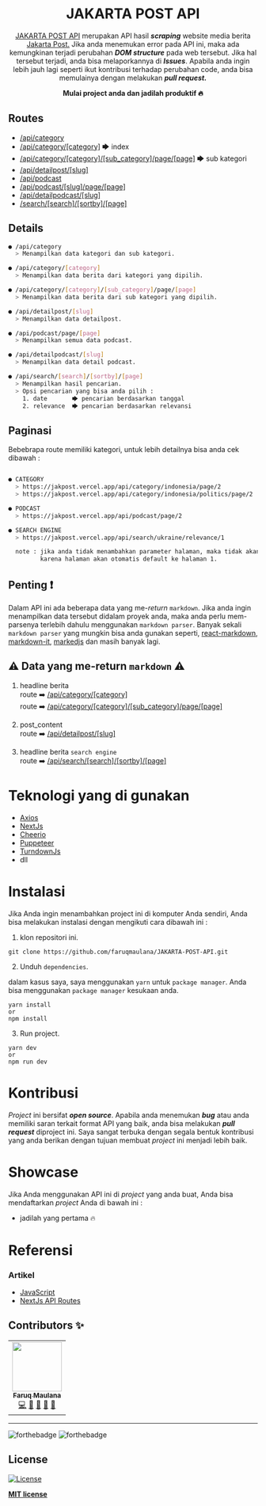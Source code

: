 <div align="center">
<h1>JAKARTA POST API</h1>
<p><a href="https://jakpost.vercel.app/api">JAKARTA POST API</a> merupakan API hasil <i><b>scraping</b></i> website media berita <a href="https://www.thejakartapost.com/">Jakarta Post.</a> Jika anda menemukan error pada API ini, maka ada kemungkinan terjadi perubahan <i><b>DOM structure</b></i> pada web tersebut. Jika hal tersebut terjadi, anda bisa melaporkannya di <i><b>Issues</b></i>. Apabila anda ingin lebih jauh lagi seperti ikut kontribusi terhadap perubahan code, anda bisa memulainya dengan melakukan <i><b>pull request.</b></i></p>
<strong>Mulai project anda dan jadilah produktif 🔥</strong>
</div>

## Routes

- [/api/category](https://jakpost.vercel.app/api/category)
- [/api/category/[category]](https://jakpost.vercel.app/api/category/indonesia) 🡆 index
- [/api/category/[category]/[sub_category]/page/[page]](https://jakpost.vercel.app/api/category/indonesia/politics/page/2) 🡆 sub kategori
- [/api/detailpost/[slug]](https://jakpost.vercel.app/api/detailpost/indonesia/2022/03/16/police-looking-into-human-trafficking-violations-in-langkat-caging)
- [/api/podcast](https://jakpost.vercel.app/api/podcast)
- [/api/podcast/[slug]/page/[page]](https://jakpost.vercel.app/api/podcast/page/2)
- [/api/detailpodcast/[slug]](https://jakpost.vercel.app/api/detailpodcast/multimedia/2022/03/04/beyond-squid-game-translating-asian-film-and-tv-for-a-hungry-global-market)
- [/search/[search]/[sortby]/[page]](https://jakpost.vercel.app/api/search/ukraine/date/1)

## Details

```bash
● /api/category
  > Menampilkan data kategori dan sub kategori.

● /api/category/[category]
  > Menampilkan data berita dari kategori yang dipilih.

● /api/category/[category]/[sub_category]/page/[page]
  > Menampilkan data berita dari sub kategori yang dipilih.

● /api/detailpost/[slug]
  > Menampilkan data detailpost.

● /api/podcast/page/[page]
  > Menampilkan semua data podcast.

● /api/detailpodcast/[slug]
  > Menampilkan data detail podcast.

● /api/search/[search]/[sortby]/[page]
  > Menampilkan hasil pencarian.
  > Opsi pencarian yang bisa anda pilih :
    1. date       🡆 pencarian berdasarkan tanggal
    2. relevance  🡆 pencarian berdasarkan relevansi

```

## Paginasi

Bebebrapa route memiliki kategori, untuk lebih detailnya bisa anda cek dibawah :

```bash

● CATEGORY
  > https://jakpost.vercel.app/api/category/indonesia/page/2           || paginasi ❌
  > https://jakpost.vercel.app/api/category/indonesia/politics/page/2  || paginasi ✅

● PODCAST
  > https://jakpost.vercel.app/api/podcast/page/2                      || paginasi ✅

● SEARCH ENGINE
  > https://jakpost.vercel.app/api/search/ukraine/relevance/1          || paginasi ✅

  note : jika anda tidak menambahkan parameter halaman, maka tidak akan terjadi error.
         karena halaman akan otomatis default ke halaman 1.

```

## Penting ❗

Dalam API ini ada beberapa data yang me-<i>return</i> `markdown`. Jika anda ingin menampilkan data tersebut didalam proyek anda, maka anda perlu mem-parsenya terlebih dahulu menggunakan `markdown parser`. Banyak sekali `markdown parser` yang mungkin bisa anda gunakan seperti, [react-markdown](https://github.com/remarkjs/react-markdown), [markdown-it](https://github.com/markdown-it/markdown-it), [markedjs](https://github.com/markedjs/marked) dan masih banyak lagi.

## ⚠️ Data yang me-return `markdown` ⚠️

1. headline berita
   <br>
   route ➡️ [/api/category/[category]](https://jakpost.vercel.app/api/category/indonesia)
   <br>
   route ➡️ [/api/category/[category]/[sub_category]/page/[page]](https://jakpost.vercel.app/api/category/indonesia)

2. post_content
   <br>
   route ➡️ [/api/detailpost/[slug]](https://jakpost.vercel.app/api/detailpost/indonesia/2022/03/18/government-outlines-carbon-sink-strategy-in-new-regulation)

3. headline berita `search engine`
   <br>
   route ➡️ [/api/search/[search]/[sortby]/[page]](https://jakpost.vercel.app/api/search/ukraine/date/1)

# Teknologi yang di gunakan

- [Axios](https://axios-http.com/)
- [NextJs](https://nextjs.org/)
- [Cheerio](https://cheerio.js.org/)
- [Puppeteer](https://pptr.dev/)
- [TurndownJs](https://github.com/mixmark-io/turndown)
- dll

# Instalasi

Jika Anda ingin menambahkan project ini di komputer Anda sendiri, Anda bisa melakukan instalasi dengan mengikuti cara dibawah ini :

1. klon repositori ini.

```
git clone https://github.com/faruqmaulana/JAKARTA-POST-API.git
```

2. Unduh `dependencies`.

dalam kasus saya, saya menggunakan `yarn` untuk `package manager`. Anda bisa menggunakan `package manager` kesukaan anda.

```
yarn install
or
npm install
```

3. Run project.

```
yarn dev
or
npm run dev
```

# Kontribusi

<i>Project</i> ini bersifat <i><b>open source</b></i>. Apabila anda menemukan <i><b>bug</b></i> atau anda memiliki saran terkait format API yang baik, anda bisa melakukan <i><b>pull request</b></i> diproject ini. Saya sangat terbuka dengan segala bentuk kontribusi yang anda berikan dengan tujuan membuat <i>project</i> ini menjadi lebih baik.

# Showcase

Jika Anda menggunakan API ini di <i>project</i> yang anda buat, Anda bisa mendaftarkan <i>project</i> Anda di bawah ini :

- jadilah yang pertama 🔥

# Referensi

### Artikel

- [JavaScript](https://developer.mozilla.org/en-US/docs/Web/JavaScript?retiredLocale=en)
- [NextJs API Routes](https://nextjs.org/docs/api-routes/dynamic-api-routes)

## Contributors ✨

<!-- ALL-CONTRIBUTORS-LIST:START - Do not remove or modify this section -->
<!-- prettier-ignore-start -->
<!-- markdownlint-disable -->
<table> <tr>
    <td align="center"><a href="https://fm-space.vercel.app"> <img src="https://avatars.githubusercontent.com/u/88839109?v=4?s=100" width="100px;" alt=""/><br /> <sub><b>Faruq Maulana</b></sub></a><br /><a href="https://github.com/faruqmaulana/JAKARTA-POST-API/commits?author=faruqmaulana" title="Code">💻</a> <a href="#refactoringCode-faruqmaulana" title="Refactoring Code">🔨</a> <a href="#Documentation-faruqmaulana" title="Documentation">📖</a> <a href="#maintenance-faruqmaulana" title="Maintenance">🚧</a> <a href="#ideas-faruqmaulana" title="Ideas, Planning, & Feedback">🤔</a> </td></tr>
</table>

<!-- markdownlint-restore -->
<!-- prettier-ignore-end -->

<!-- ALL-CONTRIBUTORS-LIST:END -->

---

![forthebadge](https://forthebadge.com/images/badges/built-with-love.svg)
![forthebadge](https://forthebadge.com/images/badges/made-with-javascript.svg)

## License

[![License](http://img.shields.io/:license-mit-blue.svg?style=flat-square)](http://badges.mit-license.org)

**[MIT license](http://opensource.org/licenses/mit-license.php)**
